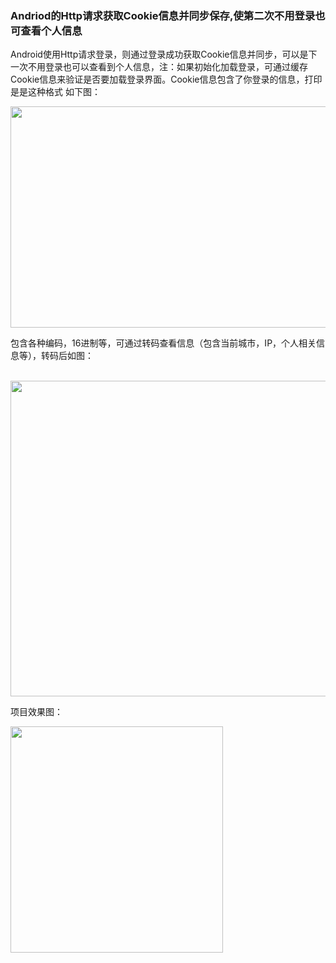 ### Andriod的Http请求获取Cookie信息并同步保存,使第二次不用登录也可查看个人信息
<p>Android使用Http请求登录，则通过登录成功获取Cookie信息并同步，可以是下一次不用登录也可以查看到个人信息，注：如果初始化加载登录，可通过缓存Cookie信息来验证是否要加载登录界面。Cookie信息包含了你登录的信息，打印是是这种格式 如下图：</p> 
<p><img alt="" height="354" src="https://static.oschina.net/uploads/space/2017/0107/112211_XyQZ_2945455.png" width="757"></p> 
<p>包含各种编码，16进制等，可通过转码查看信息（包含当前城市，IP，个人相关信息等），转码后如图：</p> 
<p>&nbsp; &nbsp;&nbsp;<img alt="" height="505" src="https://static.oschina.net/uploads/space/2017/0109/112210_9qOY_2945455.png" width="676"></p> 
<p>项目效果图：</p> 
<p><img alt="" height="362" src="https://static.oschina.net/uploads/space/2017/0110/111059_Jy1U_2945455.gif" width="340"></p> 

